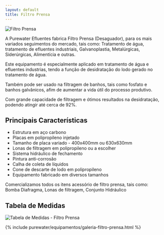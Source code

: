 ```yaml
---
layout: default
title: Filtro Prensa
---
```




<img class="img-responsive pull-right" style="max-width: 50%;" src="../../website/images/Filtro Prensa Purewater.JPG" alt="Filtro Prensa">



A Purewater Efluentes fabrica Filtro Prensa (Desaguador), para os mais variados seguimentos do mercado, tais como: Tratamento de água, tratamento de efluentes industriais, Galvanoplastia, Metalúrgicas, Siderúrgicas, Alimentícia e outras.

Este equipamento é especialmente aplicado em tratamento de água e efluentes industrias, tendo a função de desidratação do lodo gerado no tratamento de água.

Também pode ser usado na filtragem de banhos, tais como fosfato e banhos galvânicos, afim de aumentar a vida útil do processo produtivo.

Com grande capacidade de filtragem e ótimos resultados na desidratação, podendo atingir até cerca de 92%.

## Principais Características

- Estrutura em aço carbono
- Placas em polipropileno injetado
- Tamanho de placa variado - 400x400mm ou 630x630mm
- Lonas de filtragem em polipropileno ou a escolher
- Sistema hidráulico de fechamento
- Pintura anti-corrosão
- Calha de coleta de líquidos
- Cone de descarte de lodo em polipropileno
- Equipamento fabricado em diversos tamanhos

Comercializamos todos os itens acessório de filtro prensa, tais como: Bomba Diafragma, Lonas de filtragem, Conjunto Hidráulico

## Tabela de Medidas

<img src="../../website/images/Tabela dimensional filtro prensa Purewater.JPG" alt="Tabela de Medidas - Filtro Prensa">


{% include purewater/equipamentos/galeria-filtro-prensa.html %}

